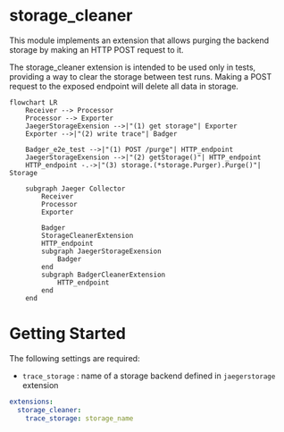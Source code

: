 # storage_cleaner

This module implements an extension that allows purging the backend storage by making an HTTP POST request to it. 

The storage_cleaner extension is intended to be used only in tests, providing a way to clear the storage between test runs. Making a POST request to the exposed endpoint will delete all data in storage.


```mermaid
flowchart LR
    Receiver --> Processor
    Processor --> Exporter
    JaegerStorageExension -->|"(1) get storage"| Exporter
    Exporter -->|"(2) write trace"| Badger

    Badger_e2e_test -->|"(1) POST /purge"| HTTP_endpoint
    JaegerStorageExension -->|"(2) getStorage()"| HTTP_endpoint
    HTTP_endpoint -.->|"(3) storage.(*storage.Purger).Purge()"| Storage

    subgraph Jaeger Collector
        Receiver
        Processor
        Exporter
        
        Badger
        StorageCleanerExtension
        HTTP_endpoint
        subgraph JaegerStorageExension
            Badger
        end
        subgraph BadgerCleanerExtension
            HTTP_endpoint
        end
    end
```

# Getting Started

The following settings are required:

- `trace_storage` : name of a storage backend defined in `jaegerstorage` extension

```yaml
extensions:
  storage_cleaner:
    trace_storage: storage_name
```

